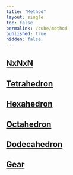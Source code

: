 ```yaml
---
title: "Method"
layout: single
toc: false
permalink: /cube/method
published: true
hidden: false
---
```


<head>
  <base target="_self">
</head>



## [NxNxN](/cube/method/NxNxN)

## [Tetrahedron](/cube/method/tetrahedron)

## [Hexahedron](/cube/method/hexahedron)

## [Octahedron](/cube/method/octahedron)

## [Dodecahedron](/cube/method/dodecahedron)

## [Gear](/cube/method/gear)

